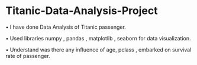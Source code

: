 # Titanic-Data-Analysis-Project


• I have done Data Analysis of Titanic passenger. 

• Used libraries numpy , pandas , matplotlib , seaborn for data visualization. 

• Understand was there any influence of age, pclass , embarked on survival rate of passenger. 
